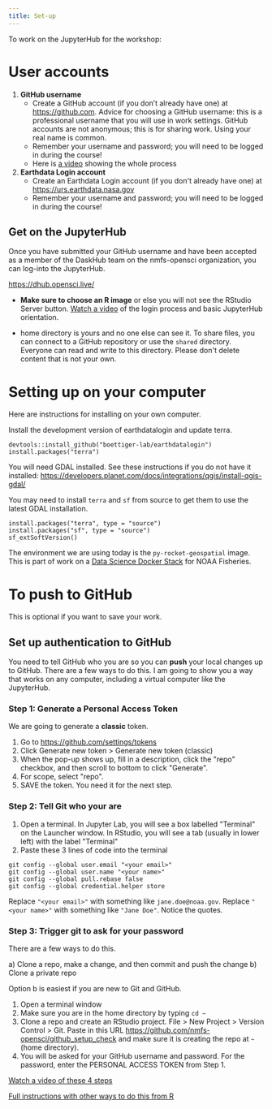 ```yaml
---
title: Set-up
---
```


To work on the JupyterHub for the workshop:

# User accounts

1. **GitHub username**
    - Create a GitHub account (if you don’t already have one) at <https://github.com>. Advice for choosing a GitHub username: this is a professional username that you will use in work settings. GitHub accounts are not anonymous; this is for sharing work. Using your real name is common.
    - Remember your username and password; you will need to be logged in during the course!
    - Here is [a video](https://www.youtube.com/watch?v=nHXw4mGoqiE) showing the whole process
1. **Earthdata Login account** 
    - Create an Earthdata Login account (if you don't already have one) at <https://urs.earthdata.nasa.gov>
    - Remember your username and password; you will need to be logged in during the course!
    
## Get on the JupyterHub

Once you have submitted your GitHub username and have been accepted as a member of the DaskHub team on the nmfs-opensci organization, you can log-into the JupyterHub.

<https://dhub.opensci.live/>

* **Make sure to choose an R image** or else you will not see the RStudio Server button. [Watch a video](https://youtu.be/o99jZWHqKi8) of the login process and basic JupyterHub orientation.

* home directory is yours and no one else can see it. To share files, you can connect to a GitHub repository or use the `shared` directory. Everyone can read and write to this directory. Please don't delete content that is not your own.

# Setting up on your computer

Here are instructions for installing on your own computer.

Install the development version of earthdatalogin and update terra.

```{r eval=FALSE}
devtools::install_github("boettiger-lab/earthdatalogin")
install.packages("terra")
```

You will need GDAL installed. See these instructions if you do not have it installed:  https://developers.planet.com/docs/integrations/qgis/install-qgis-gdal/

You may need to install `terra` and `sf` from source to get them to use the latest GDAL installation. 
```
install.packages("terra", type = "source")
install.packages("sf", type = "source")
sf_extSoftVersion()
```

The environment we are using today is the `py-rocket-geospatial` image. This is part of work on a [Data Science Docker Stack](https://github.com/nmfs-opensci/container-images) for NOAA Fisheries.



# To push to GitHub

This is optional if you want to save your work.

## Set up authentication to GitHub

You need to tell GitHub who you are so you can **push** your local changes up to GitHub. There are a few ways to do this. I am going to show you a way that works on any computer, including a virtual computer like the JupyterHub.

### Step 1: Generate a Personal Access Token

We are going to generate a **classic** token.

1. Go to https://github.com/settings/tokens
2. Click Generate new token > Generate new token (classic)
3. When the pop-up shows up, fill in a description, click the "repo" checkbox, and then scroll to bottom to click "Generate".
4. For scope, select "repo".
5. SAVE the token. You need it for the next step.

### Step 2: Tell Git who your are

1. Open a terminal. In Jupyter Lab, you will see a box labelled "Terminal" on the Launcher window. In RStudio, you will see a tab (usually in lower left) with the label "Terminal"
2. Paste these 3 lines of code into the terminal
```
git config --global user.email "<your email>"
git config --global user.name "<your name>"
git config --global pull.rebase false
git config --global credential.helper store
```
Replace `"<your email>"` with something like `jane.doe@noaa.gov`. Replace `"<your name>"` with something like `"Jane Doe"`. Notice the quotes.

### Step 3: Trigger git to ask for your password

There are a few ways to do this.

a) Clone a repo, make a change, and then commit and push the change
b) Clone a private repo

Option b is easiest if you are new to Git and GitHub. 

1. Open a terminal window
2. Make sure you are in the home directory by typing `cd ~`
3. Clone a repo and create an RStudio project. File > New Project > Version Control > Git. Paste in this URL https://github.com/nmfs-opensci/github_setup_check and make sure it is creating the repo at `~` (home directory).
4. You will be asked for your GitHub username and password. For the password, enter the PERSONAL ACCESS TOKEN from Step 1.

[Watch a video of these 4 steps](https://youtu.be/wivH2T9FwlA)

[Full instructions with other ways to do this from R](https://rverse-tutorials.github.io/RWorkflow-NWFSC-2022/set-up.html#Git_from_RStudio_Desktop)

